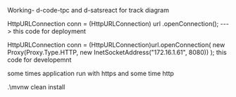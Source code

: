 Working- d-code-tpc and d-satsreact  for track diagram

 HttpURLConnection conn = (HttpURLConnection) url
.openConnection();   ---> this code for deployment

HttpURLConnection conn = (HttpURLConnection)url.openConnection( new
Proxy(Proxy.Type.HTTP, new InetSocketAddress("172.16.1.61", 8080)) ); this code for developemnt


some times application run with https and some time http


 .\mvnw clean install  
